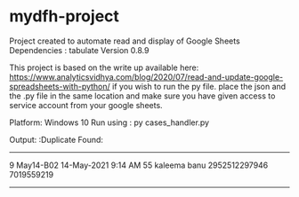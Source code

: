 # mydfh-project
Project created to automate read and display of Google Sheets
Dependencies : 
tabulate Version 0.8.9

This project is based on the write up available here: https://www.analyticsvidhya.com/blog/2020/07/read-and-update-google-spreadsheets-with-python/
if you wish to run the py file. place the json and the .py file in the same location and make sure you have given access to service account from your google sheets. 

Platform: Windows 10
Run using : py cases_handler.py

Output: 
:Duplicate Found:
-  ---------  -----------  -------  --  ------------  -------------  ----------
9  May14-B02  14-May-2021  9:14 AM  55  kaleema banu  2952512297946  7019559219
-  ---------  -----------  -------  --  ------------  -------------  ----------
